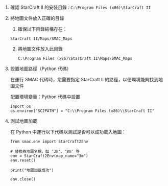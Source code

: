 #
1. 確認 StarCraft II 的安裝目錄 : `C:\Program Files (x86)\StarCraft II`
2. 將地圖文件放入正確的目錄
   1.  確保以下目錄結構存在：
      ```
      StarCraft II/Maps/SMAC_Maps
      ```
   2. 將地圖文件放入此目錄
      ```
      C:\Program Files (x86)\StarCraft II\Maps\SMAC_Maps
      ```
3. 設置地圖路徑（Python 代碼）

   在運行 SMAC 代碼時，您需要指定 StarCraft II 的路徑，以便環境能夠找到地圖文件

   配置環境變量：Python 代碼中設置
    ```
    import os
    os.environ["SC2PATH"] = "C:\\Program Files (x86)\\StarCraft II"
    ```
4. 測試地圖加載

   在 Python 中運行以下代碼以測試是否可以成功載入地圖：
   ```
   from smac.env import StarCraft2Env
   
   # 替換為地圖名稱，如 '3m'、'8m' 等
   env = StarCraft2Env(map_name="3m")
   env.reset()
   
   print("地圖加載成功")
   
   env.close()
   ```




